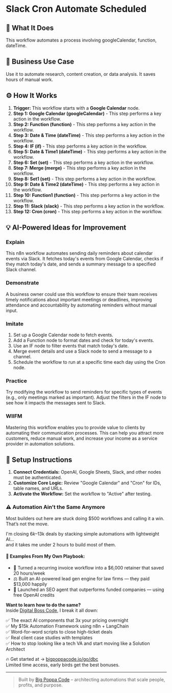 # Slack Cron Automate Scheduled

## 🚀 What It Does
This workflow automates a process involving googleCalendar, function, dateTime.

## 💼 Business Use Case
Use it to automate research, content creation, or data analysis. It saves hours of manual work.

## ⚙️ How It Works
1.  **Trigger:** This workflow starts with a **Google Calendar** node.
2. **Step 1: Google Calendar (googleCalendar)** - This step performs a key action in the workflow.
3. **Step 2: Function (function)** - This step performs a key action in the workflow.
4. **Step 3: Date & Time (dateTime)** - This step performs a key action in the workflow.
5. **Step 4: IF (if)** - This step performs a key action in the workflow.
6. **Step 5: Date & Time1 (dateTime)** - This step performs a key action in the workflow.
7. **Step 6: Set (set)** - This step performs a key action in the workflow.
8. **Step 7: Merge (merge)** - This step performs a key action in the workflow.
9. **Step 8: Set1 (set)** - This step performs a key action in the workflow.
10. **Step 9: Date & Time2 (dateTime)** - This step performs a key action in the workflow.
11. **Step 10: Function1 (function)** - This step performs a key action in the workflow.
12. **Step 11: Slack (slack)** - This step performs a key action in the workflow.
13. **Step 12: Cron (cron)** - This step performs a key action in the workflow.

## 💡 AI-Powered Ideas for Improvement
### Explain
This n8n workflow automates sending daily reminders about calendar events via Slack. It fetches today's events from Google Calendar, checks if they match today's date, and sends a summary message to a specified Slack channel.

### Demonstrate
A business owner could use this workflow to ensure their team receives timely notifications about important meetings or deadlines, improving attendance and accountability by automating reminders without manual input.

### Imitate
1. Set up a Google Calendar node to fetch events.
2. Add a Function node to format dates and check for today's events.
3. Use an IF node to filter events that match today's date.
4. Merge event details and use a Slack node to send a message to a channel.
5. Schedule the workflow to run at a specific time each day using the Cron node.

### Practice
Try modifying the workflow to send reminders for specific types of events (e.g., only meetings marked as important). Adjust the filters in the IF node to see how it impacts the messages sent to Slack.

### WIIFM
Mastering this workflow enables you to provide value to clients by automating their communication processes. This can help you attract more customers, reduce manual work, and increase your income as a service provider in automation solutions.

## 🔧 Setup Instructions
1. **Connect Credentials:** OpenAI, Google Sheets, Slack, and other nodes must be authenticated.
2. **Customize Core Logic:** Review "Google Calendar" and "Cron" for IDs, table names, and URLs.
3. **Activate the Workflow:** Set the workflow to "Active" after testing.

### ⚠️ Automation Ain’t the Same Anymore

Most builders out here are stuck doing $500 workflows and calling it a win.  
That’s not the move.  

I'm closing $6k–$13k deals by stacking simple automations with lightweight AI...  
and it takes me under 2 hours to build most of them.

#### 🧠 Examples From My Own Playbook:
- 🔁 Turned a recurring invoice workflow into a $6,000 retainer that saved 20 hours/week  
- ⚖️ Built an AI-powered lead gen engine for law firms — they paid $13,000 happily  
- 🚀 Launched an SEO agent that outperforms funded companies — using free OpenAI credits  

**Want to learn how to do the same?**  
Inside [Digital Boss Code](https://bigpoppacode.io/go/dbc), I break it all down:

✅ The exact AI components that 3x your pricing overnight  
✅ My $15k Automation Framework using n8n + LangChain  
✅ Word-for-word scripts to close high-ticket deals  
✅ Real client case studies with templates  
✅ How to stop looking like a tech VA and start moving like a Solution Architect  

🔥 Get started at → [bigpoppacode.io/go/dbc](https://bigpoppacode.io/go/dbc)  
Limited time access, early birds get the best bonuses.

---
> Built by [Big Poppa Code](https://bigpoppacode.io) – architecting automations that scale people, profits, and purpose.
